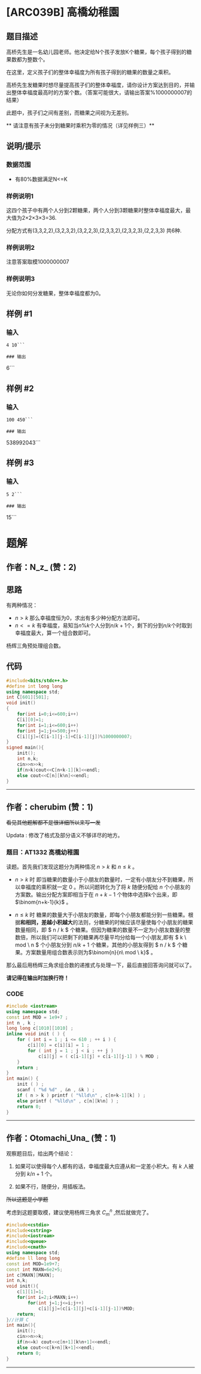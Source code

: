 # [ARC039B] 高橋幼稚園

## 题目描述

高桥先生是一名幼儿园老师。他决定给N个孩子发放K个糖果，每个孩子得到的糖果数都为整数个。
在这里，定义孩子们的整体幸福度为所有孩子得到的糖果的数量之乘积。
高桥先生发糖果时想尽量提高孩子们的整体幸福度，请你设计方案达到目的，并输出整体幸福度最高时的方案个数。（答案可能很大，请输出答案%1000000007的结果）
此题中，孩子们之间有差别，而糖果之间视为无差别。
** 请注意有孩子未分到糖果时乘积为零的情况（详见样例三）**

## 说明/提示

### **数据范围**
- 有80%数据满足N<=K
### **样例说明1**
这四个孩子中有两个人分到2颗糖果，两个人分到3颗糖果时整体幸福度最大，最大值为2×2×3×3=36.
分配方式有(3,3,2,2),(3,2,3,2),(3,2,2,3),(2,3,3,2),(2,3,2,3),(2,2,3,3) 共6种.
### **样例说明2**
注意答案取模1000000007
### **样例说明3**
无论你如何分发糖果，整体幸福度都为0。

## 样例 #1

### 输入

```
4 10```

### 输出

```
6```

## 样例 #2

### 输入

```
100 450```

### 输出

```
538992043```

## 样例 #3

### 输入

```
5 2```

### 输出

```
15```

# 题解

## 作者：N_z_ (赞：2)

## 思路
有两种情况：
* $n>k$ 那么幸福度恒为$0$，求出有多少种分配方法即可。
* $n<=k$ 有幸福度，易知当$n\%k$个人分到$n/k+1$个，剩下的分到$n/k$个时取到幸福度最大，算一个组合数即可。

杨辉三角预处理组合数。
## 代码
```cpp
#include<bits/stdc++.h>
#define int long long
using namespace std;
int C[601][501];
void init()
{
	for(int i=0;i<=600;i++)
	C[i][0]=1;
	for(int i=1;i<=600;i++)
	for(int j=1;j<=500;j++)
	C[i][j]=(C[i-1][j-1]+C[i-1][j])%1000000007;
}
signed main(){
	init();
	int n,k;
	cin>>n>>k;
	if(n>k)cout<<C[n+k-1][k]<<endl;
	else cout<<C[n][k%n]<<endl;
}
```

---

## 作者：cherubim (赞：1)

~~看见其他题解都不是很详细所以来写一发~~

Updata : 修改了格式及部分语义不够详尽的地方。

### 题目：AT1332 高橋幼稚園

读题。首先我们发现这题分为两种情况 $n>k$ 和 $n \le k$ 。

-  $n>k$ 时
即当糖果的数量小于小朋友的数量时，一定有小朋友分不到糖果，所以幸福度的乘积就一定 $0$ 。所以问题转化为了将 $k$ 随便分配给 $n$ 个小朋友的方案数。输出分配方案即相当于在 $n+k-1$ 个物体中选择k个出来，即  $\binom{n+k-1}{k}$  。



- $n \le k$ 时 
糖果的数量大于小朋友的数量，即每个小朋友都能分到一些糖果。根据**和相同，差越小积越大**的法则，分糖果的时候应该尽量使每个小朋友的糖果数量相同，即  $ n / k $ 个糖果。但因为糖果的数量不一定为小朋友数量的整数倍，所以我们可以把剩下的糖果再尽量平均分给每一个小朋友,即有 $ k \ mod  \ n $ 个小朋友分到 $n/k+1$ 个糖果，其他的小朋友得到 $ n / k $ 个糖果。方案数量用组合数表示则为$\binom{n}{n\ mod \ k}$ 。

那么最后用杨辉三角求组合数的递推式与处理一下，最后直接回答询问就可以了。

**请记得在输出时加换行符！**

### CODE
```cpp
#include <iostream>
using namespace std;
const int MOD = 1e9+7 ; 
int n , k ; 
long long c[1010][1010] ; 
inline void init ( ) { 
	for ( int i = 1 ; i <= 610 ; ++ i ) {
		c[i][0] = c[i][i] = 1 ; 
		for ( int j = 1 ; j < i ; ++ j ) 
			c[i][j] = ( c[i-1][j] + c[i-1][j-1] ) % MOD ; 
	}
	return ; 
}
int main() {
	init ( ) ; 
	scanf ( "%d %d" , &n , &k ) ; 
	if ( n > k ) printf ( "%lld\n" , c[n+k-1][k] ) ; 
	else printf ( "%lld\n" , c[n][k%n] ) ; 
	return 0;
}

```


---

## 作者：Otomachi_Una_ (赞：1)

观察题目后，给出两个结论：

1. 如果可以使得每个人都有的话，幸福度最大应遵从和一定差小积大。有 $k%n$ 人被分到 $k/n+1$ 个。

2. 如果不行，随便分，用插板法。

~~所以这题是小学题~~

考虑到这题要取模，建议使用杨辉三角求 $C_m^n$ ,然后就做完了。

```cpp
#include<cstdio>
#include<cstring>
#include<iostream>
#include<queue>
#include<cmath>
using namespace std;
#define ll long long
const int MOD=1e9+7;
const int MAXN=6e2+5;
int c[MAXN][MAXN];
int n,k;
void init(){
	c[1][1]=1;
	for(int i=2;i<MAXN;i++)
		for(int j=1;j<=i;j++)
			c[i][j]=(c[i-1][j]+c[i-1][j-1])%MOD;
	return;
}//计算 C
int main(){
	init();
	cin>>n>>k;
	if(n<=k) cout<<c[n+1][k%n+1]<<endl;
	else cout<<c[k+n][k+1]<<endl;
	return 0;
}
```


---

